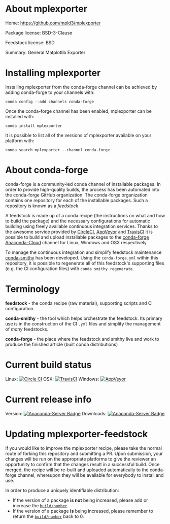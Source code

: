 About mplexporter
=================

Home: https://github.com/mpld3/mplexporter

Package license: BSD-3-Clause

Feedstock license: BSD

Summary: General Matplotlib Exporter



Installing mplexporter
======================

Installing mplexporter from the conda-forge channel can be achieved by adding conda-forge to your channels with:

```
conda config --add channels conda-forge
```

Once the conda-forge channel has been enabled, mplexporter can be installed with:

```
conda install mplexporter
```

It is possible to list all of the versions of mplexporter available on your platform with:

```
conda search mplexporter --channel conda-forge
```


About conda-forge
=================

conda-forge is a community-led conda channel of installable packages.
In order to provide high-quality builds, the process has been automated into the
conda-forge GitHub organization. The conda-forge organization contains one repository 
for each of the installable packages. Such a repository is known as a *feedstock*.

A feedstock is made up of a conda recipe (the instructions on what and how to build
the package) and the necessary configurations for automatic building using freely
available continuous integration services. Thanks to the awesome service provided by
[CircleCI](https://circleci.com/), [AppVeyor](http://www.appveyor.com/)
and [TravisCI](https://travis-ci.org/) it is possible to build and upload installable
packages to the [conda-forge](https://anaconda.org/conda-forge)
[Anaconda-Cloud](http://docs.anaconda.org/) channel for Linux, Windows and OSX respectively.

To manage the continuous integration and simplify feedstock maintenance
[conda-smithy](http://github.com/conda-forge/conda-smithy) has been developed.
Using the ``conda-forge.yml`` within this repository, it is possible to regenerate all of
this feedstock's supporting files (e.g. the CI configuration files) with ``conda smithy regenerate``.


Terminology
===========

**feedstock** - the conda recipe (raw material), supporting scripts and CI configuration.

**conda-smithy** - the tool which helps orchestrate the feedstock.
                   Its primary use is in the construction of the CI ``.yml`` files
                   and simplify the management of *many* feedstocks.

**conda-forge** - the place where the feedstock and smithy live and work to
                  produce the finished article (built conda distributions)

Current build status
====================
Linux: [![Circle CI](https://circleci.com/gh/conda-forge/mplexporter-feedstock.svg?style=svg)](https://circleci.com/gh/conda-forge/mplexporter-feedstock)
OSX: [![TravisCI](https://travis-ci.org/conda-forge/mplexporter-feedstock.svg?branch=master)](https://travis-ci.org/conda-forge/mplexporter-feedstock) 
Windows: [![AppVeyor](https://ci.appveyor.com/api/projects/status/github/conda-forge/mplexporter-feedstock?svg=True)](https://ci.appveyor.com/project/conda-forge/mplexporter-feedstock/branch/master)

Current release info
====================
Version: [![Anaconda-Server Badge](https://anaconda.org/conda-forge/mplexporter/badges/version.svg)](https://anaconda.org/conda-forge/mplexporter)
Downloads: [![Anaconda-Server Badge](https://anaconda.org/conda-forge/mplexporter/badges/downloads.svg)](https://anaconda.org/conda-forge/mplexporter)


Updating mplexporter-feedstock
==============================

If you would like to improve the mplexporter recipe, please take the normal
route of forking this repository and submitting a PR. Upon submission, your changes will
be run on the appropriate platforms to give the reviewer an opportunity to confirm that the
changes result in a successful build. Once merged, the recipe will be re-built and uploaded
automatically to the conda-forge channel, whereupon they will be available for everybody to
install and use.

In order to produce a uniquely identifiable distribution:
 * If the version of a package **is not** being increased, please add or increase
   the [``build/number``](http://conda.pydata.org/docs/building/meta-yaml.html#build-number-and-string). 
 * If the version of a package **is** being increased, please remember to return
   the [``build/number``](http://conda.pydata.org/docs/building/meta-yaml.html#build-number-and-string)
   back to 0.
